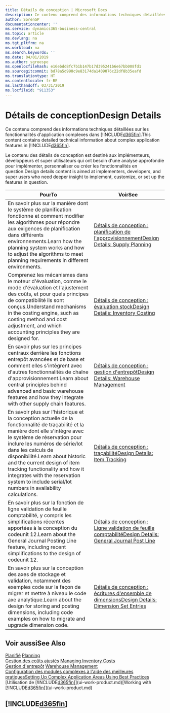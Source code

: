 ```yaml
---
title: Détails de conception | Microsoft Docs
description: Ce contenu comprend des informations techniques détaillées sur les fonctionnalités d'application complexes dans Business Central.
author: SorenGP
documentationcenter: ''
ms.service: dynamics365-business-central
ms.topic: article
ms.devlang: na
ms.tgt_pltfrm: na
ms.workload: na
ms.search.keywords: ''
ms.date: 04/01/2019
ms.author: sgroespe
ms.openlocfilehash: e16ebdd8fc7b1b147b17d395241b6e67bb008fd1
ms.sourcegitcommit: bd78a5d990c9e83174da1409076c22df8b35eafd
ms.translationtype: HT
ms.contentlocale: fr-BE
ms.lasthandoff: 03/31/2019
ms.locfileid: "911353"
---
```

# <a name="design-details"></a><span data-ttu-id="5738e-103">Détails de conception</span><span class="sxs-lookup"><span data-stu-id="5738e-103">Design Details</span></span>
<span data-ttu-id="5738e-104">Ce contenu comprend des informations techniques détaillées sur les fonctionnalités d'application complexes dans [!INCLUDE[d365fin](includes/d365fin_md.md)].</span><span class="sxs-lookup"><span data-stu-id="5738e-104">This content contains detailed technical information about complex application features in [!INCLUDE[d365fin](includes/d365fin_md.md)].</span></span>  

 <span data-ttu-id="5738e-105">Le contenu des détails de conception est destiné aux implémenteurs, développeurs et super utilisateurs qui ont besoin d'une analyse approfondie pour implémenter, personnaliser ou créer les fonctionnalités en question.</span><span class="sxs-lookup"><span data-stu-id="5738e-105">Design details content is aimed at implementers, developers, and super users who need deeper insight to implement, customize, or set up the features in question.</span></span>  

|<span data-ttu-id="5738e-106">**Pour**</span><span class="sxs-lookup"><span data-stu-id="5738e-106">**To**</span></span>|<span data-ttu-id="5738e-107">**Voir**</span><span class="sxs-lookup"><span data-stu-id="5738e-107">**See**</span></span>|  
|------------|-------------|  
|<span data-ttu-id="5738e-108">En savoir plus sur la manière dont le système de planification fonctionne et comment modifier les algorithmes pour répondre aux exigences de planification dans différents environnements.</span><span class="sxs-lookup"><span data-stu-id="5738e-108">Learn how the planning system works and how to adjust the algorithms to meet planning requirements in different environments.</span></span>|[<span data-ttu-id="5738e-109">Détails de conception : planification de l'approvisionnement</span><span class="sxs-lookup"><span data-stu-id="5738e-109">Design Details: Supply Planning</span></span>](design-details-supply-planning.md)|  
|<span data-ttu-id="5738e-110">Comprenez les mécanismes dans le moteur d'évaluation, comme le mode d'évaluation et l'ajustement des coûts, et pour quels principes de compatibilité ils sont conçus.</span><span class="sxs-lookup"><span data-stu-id="5738e-110">Understand mechanisms in the costing engine, such as costing method and cost adjustment, and which accounting principles they are designed for.</span></span>|[<span data-ttu-id="5738e-111">Détails de conception : évaluation stock</span><span class="sxs-lookup"><span data-stu-id="5738e-111">Design Details: Inventory Costing</span></span>](design-details-inventory-costing.md)|  
|<span data-ttu-id="5738e-112">En savoir plus sur les principes centraux derrière les fonctions entrepôt avancées et de base et comment elles s'intègrent avec d'autres fonctionnalités de chaîne d'approvisionnement.</span><span class="sxs-lookup"><span data-stu-id="5738e-112">Learn about central principles behind advanced and basic warehouse features and how they integrate with other supply chain features.</span></span>|[<span data-ttu-id="5738e-113">Détails de conception : gestion d'entrepôt</span><span class="sxs-lookup"><span data-stu-id="5738e-113">Design Details: Warehouse Management</span></span>](design-details-warehouse-management.md)|  
|<span data-ttu-id="5738e-114">En savoir plus sur l'historique et la conception actuelle de la fonctionnalité de traçabilité et la manière dont elle s'intègre avec le système de réservation pour inclure les numéros de série/lot dans les calculs de disponibilité.</span><span class="sxs-lookup"><span data-stu-id="5738e-114">Learn about historic and the current design of item tracking functionality and how it integrates with the reservation system to include serial/lot numbers in availability calculations.</span></span>|[<span data-ttu-id="5738e-115">Détails de conception : traçabilité</span><span class="sxs-lookup"><span data-stu-id="5738e-115">Design Details: Item Tracking</span></span>](design-details-item-tracking.md)|  
|<span data-ttu-id="5738e-116">En savoir plus sur la fonction de ligne validation de feuille comptabilité, y compris les simplifications récentes apportées à la conception du codeunit 12.</span><span class="sxs-lookup"><span data-stu-id="5738e-116">Learn about the General Journal Posting Line feature, including recent simplifications to the design of codeunit 12.</span></span>|[<span data-ttu-id="5738e-117">Détails de conception : Ligne validation de feuille comptabilité</span><span class="sxs-lookup"><span data-stu-id="5738e-117">Design Details: General Journal Post Line</span></span>](design-details-general-journal-post-line.md)|
|<span data-ttu-id="5738e-118">En savoir plus sur la conception des axes de stockage et validation, notamment des exemples code sur la façon de migrer et mettre à niveau le code axe analytique.</span><span class="sxs-lookup"><span data-stu-id="5738e-118">Learn about the design for storing and posting dimensions, including code examples on how to migrate and upgrade dimension code.</span></span>|[<span data-ttu-id="5738e-119">Détails de conception : écritures d'ensemble de dimensions</span><span class="sxs-lookup"><span data-stu-id="5738e-119">Design Details: Dimension Set Entries</span></span>](design-details-dimension-set-entries.md)| 

## <a name="see-also"></a><span data-ttu-id="5738e-120">Voir aussi</span><span class="sxs-lookup"><span data-stu-id="5738e-120">See Also</span></span>  
 <span data-ttu-id="5738e-121">[Planifié](production-planning.md) </span><span class="sxs-lookup"><span data-stu-id="5738e-121">[Planning](production-planning.md) </span></span>  
 <span data-ttu-id="5738e-122">[Gestion des coûts ajustés](finance-manage-inventory-costs.md) </span><span class="sxs-lookup"><span data-stu-id="5738e-122">[Managing Inventory Costs](finance-manage-inventory-costs.md) </span></span>  
 <span data-ttu-id="5738e-123">[Gestion d'entrepôt](warehouse-manage-warehouse.md) </span><span class="sxs-lookup"><span data-stu-id="5738e-123">[Warehouse Management](warehouse-manage-warehouse.md) </span></span>  
 [<span data-ttu-id="5738e-124">Configuration des modules complexes à l'aide des meilleures pratiques</span><span class="sxs-lookup"><span data-stu-id="5738e-124">Setting Up Complex Application Areas Using Best Practices</span></span>](set-up-complex-application-areas-using-best-practices.md)  
 <span data-ttu-id="5738e-125">[Utilisation de [!INCLUDE[d365fin](includes/d365fin_md.md)]](ui-work-product.md)</span><span class="sxs-lookup"><span data-stu-id="5738e-125">[Working with [!INCLUDE[d365fin](includes/d365fin_md.md)]](ui-work-product.md)</span></span>

 ## [!INCLUDE[d365fin](includes/free_trial_md.md)]  
